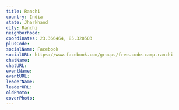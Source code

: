 ```yaml
---
title: Ranchi
country: India
state: Jharkhand
city: Ranchi
neighborhood: 
coordinates: 23.366464, 85.320503
plusCode:
socialName: Facebook
socialURL: https://www.facebook.com/groups/free.code.camp.ranchi
chatName:
chatURL:
eventName:
eventURL:
leaderName:
leaderURL:
oldPhoto: 
coverPhoto:
---
```

